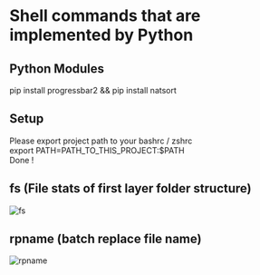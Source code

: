 # Shell commands that are implemented by Python


## Python Modules
pip install progressbar2 && pip install natsort


## Setup
Please export project path to your bashrc / zshrc  
export PATH=PATH_TO_THIS_PROJECT:$PATH  
Done !


## fs (File stats of first layer folder structure)
<a data-flickr-embed="true" title="fs"><img src="https://c1.staticflickr.com/3/2939/33218875840_88af7da9df_z.jpg" alt="fs"></a>


## rpname (batch replace file name)
<a data-flickr-embed="true" title="rpname"><img src="https://c1.staticflickr.com/4/3952/33602123605_9a5f530a21_z.jpg" alt="rpname"></a>
